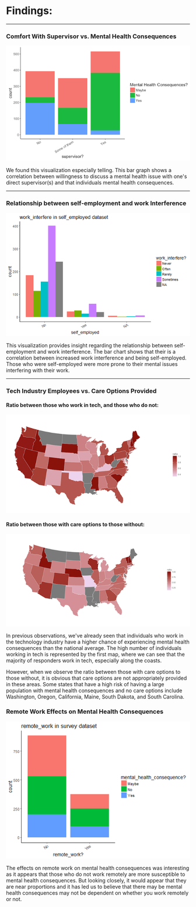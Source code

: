 # Findings:
***
### Comfort With Supervisor vs. Mental Health Consequences

![supervisor findings](imgs/supervisorCount.png)

We found this visualization especially telling. This bar graph shows a correlation between  willingness to discuss a mental health issue with one's direct supervisor(s) and that individuals mental health consequences.
***
### Relationship between self-employment and work Interference

![self-employment findings](imgs/Self-employedWorkInterference.png)

This visualization provides insight regarding the relationship between self-employment and work interference. The bar chart shows that their is a correlation between increased work interference and being self-employed. Those who were self-employed were more prone to their mental issues interfering with their work.  
***
### Tech Industry Employees vs. Care Options Provided

#### Ratio between those who work in tech, and those who do not:
![tech map](imgs/tech_company.png)

#### Ratio between those with care options to those without:
![care optinos map](imgs/care_options.png)

In previous observations, we've already seen that individuals who work in the technology industry have a higher chance of experiencing mental health consequences than the national average. The high number of individuals working in tech is represented by the first map, where we can see that the majority of responders work in tech, especially along the coasts.

However, when we observe the ratio between those with care options to those without, it is obvious that care options are not appropriately provided in these areas. Some states that have a high risk of having a large population with mental health consequences and no care options include Washington, Oregon, California, Maine, South Dakota, and South Carolina.

### Remote Work Effects on Mental Health Consequences
![remote work findings](imgs/remote_work_vs_mental_health_consequences.png)

The effects on remote work on mental health consequences was interesting as it appears that those who do not work remotely are more susceptible to mental health consequences. But looking closely, it would appear that they are near proportions and it has led us to believe that there may be mental health consequences may not be dependent on whether you work remotely or not. 